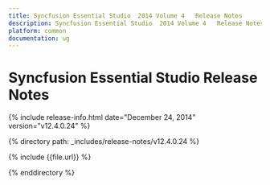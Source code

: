 ```yaml
---
title: Syncfusion Essential Studio  2014 Volume 4   Release Notes  
description: Syncfusion Essential Studio  2014 Volume 4   Release Notes  
platform: common
documentation: ug
---
```


# Syncfusion Essential Studio  Release Notes  

{% include release-info.html date="December 24, 2014"  version="v12.4.0.24" %} 


{% directory path: _includes/release-notes/v12.4.0.24 %}

{% include {{file.url}} %}

{% enddirectory %}